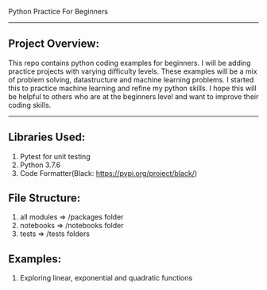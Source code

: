 Python Practice For Beginners

------------------------------------------------------------------------------------------------
Project Overview:
-----------------

This repo contains python coding examples for beginners. I will be adding practice projects
with varying difficulty levels. These examples will be a mix of problem solving, datastructure
and machine learning problems. I started this to practice machine learning and refine my python 
skills. I hope this will be helpful to others who are at the beginners level and want to improve
their coding skills.

------------------------------------------------------------------------------------------------

Libraries Used:
---------------
1. Pytest for unit testing
2. Python 3.7.6
3. Code Formatter(Black: https://pypi.org/project/black/)

File Structure:
---------------
1. all modules => /packages folder
2. notebooks => /notebooks folder
3. tests => /tests folders

Examples:
---------------
1. Exploring linear, exponential and quadratic functions
